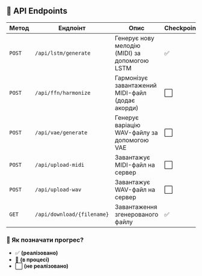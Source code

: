 ## 🎵 API Endpoints

| **Метод** | **Ендпоінт**        | **Опис** | **Checkpoint** |
|-----------|----------------------|----------|---------------|
| `POST`    | `/api/lstm/generate`  | Генерує нову мелодію (MIDI) за допомогою LSTM | ✅ |
| `POST`    | `/api/ffn/harmonize`      | Гармонізує завантажений MIDI-файл (додає акорди) | ⬜️ |
| `POST`    | `/api/vae/generate`   | Генерує варіацію WAV-файлу за допомогою VAE | ⬜️ |
| `POST`    | `/api/upload-midi`    | Завантажує MIDI-файл на сервер | ⬜️ |
| `POST`    | `/api/upload-wav`     | Завантажує WAV-файл на сервер | ⬜️ |
| `GET`     | `/api/download/{filename}`  | Завантаження згенерованого файлу | ✅ |

### 🔹 Як позначати прогрес?
- ✅ **(реалізовано)**
- 🚧 **(в процесі)** 
- ⬜️ **(не реалізовано)**
